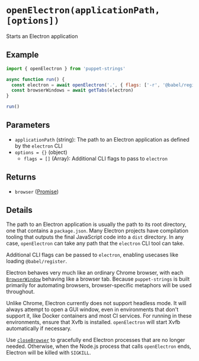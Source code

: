 # `openElectron(applicationPath, [options])`
Starts an Electron application

## Example
```js
import { openElectron } from 'puppet-strings'

async function run() {
  const electron = await openElectron('.', { flags: ['-r', '@babel/register'] })
  const browserWindows = await getTabs(electron)
}

run()
```

## Parameters
* `applicationPath` (string): The path to an Electron application as defined by
  the `electron` CLI
* `options = {}` (object)
  * `flags = []` (Array<string>): Additional CLI flags to pass to `electron`

## Returns
* `browser` ([Promise<Browser>](../../interface#browser-object))

## Details
The path to an Electron application is usually the path to its root directory,
one that contains a `package.json`. Many Electron projects have compilation
tooling that outputs the final JavaScript code into a `dist` directory. In any
case, `openElectron` can take any path that the `electron` CLI tool can take.

Additional CLI flags can be passed to `electron`, enabling usecases like
loading `@babel/register`.

Electron behaves very much like an ordinary Chrome browser, with each
[`BrowserWindow`](https://electronjs.org/docs/api/browser-window) behaving like
a browser tab. Because `puppet-strings` is built primarily for automating
browsers, browser-specific metaphors will be used throughout.

Unlike Chrome, Electron currently does not support headless mode. It will always
attempt to open a GUI window, even in environments that don't support it, like
Docker containers and most CI services. For running in these environments,
ensure that Xvfb is installed. `openElectron` will start Xvfb automatically if
necessary.

Use [`closeBrowser`](../close-browser) to gracefully end Electron processes that
are no longer needed. Otherwise, when the Node.js process that calls
`openElectron` ends, Electron will be killed with `SIGKILL`.
